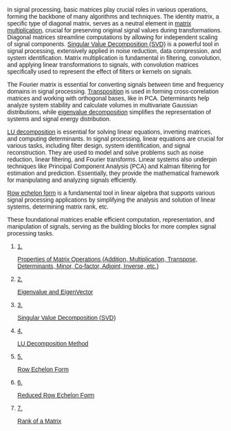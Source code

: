 <!DOCTYPE html>
<html lang="en">
<head>
  <meta charset="UTF-8">
  <meta name="viewport" content="width=device-width, initial-scale=1.0">
  <link href="https://cdn.jsdelivr.net/npm/tailwindcss@2.2.19/dist/tailwind.min.css" rel="stylesheet">
</head>
<body>
      <div class="px-6 pb-6 flex-1">
        <div
          class="w-full text-[#007bff] font-normal text-[19.2px]"
          style="font-family: Raleway, sans-serif"
        ><p>In signal processing, basic matrices play crucial roles in various operations, forming the backbone of many algorithms and techniques. The identity matrix, a specific type of diagonal matrix, serves as a neutral element in <span><a href ="./theory/Properties.pdf">matrix multiplication</a></span>, crucial for preserving original signal values during transformations. Diagonal matrices streamline computations by allowing for independent scaling of signal components. <span><a href ="./theory/Singular_Value_Decomposition.pdf">Singular Value Decomposition (SVD)</a></span> is a powerful tool in signal processing, extensively applied in noise reduction, data compression, and system identification. Matrix multiplication is fundamental in filtering, convolution, and applying linear transformations to signals, with convolution matrices specifically used to represent the effect of filters or kernels on signals.</p>
        <p>The Fourier matrix is essential for converting signals between time and frequency domains in signal processing. <span><a href ="./theory/Properties.pdf">Transposition</a></span> is used in forming cross-correlation matrices and working with orthogonal bases, like in PCA. Determinants help analyze system stability and calculate volumes in multivariate Gaussian distributions, while <span><a href ="./theory/EigenValue_and_EigenVector.pdf">eigenvalue decomposition</a></span> simplifies the representation of systems and signal energy distribution.</p>
        <p><span><a href ="./theory/LU_Decomposition.html">LU decomposition</a></span> is essential for solving linear equations, inverting matrices, and computing determinants. In signal processing, linear equations are crucial for various tasks, including filter design, system identification, and signal reconstruction. They are used to model and solve problems such as noise reduction, linear filtering, and Fourier transforms. Linear systems also underpin techniques like Principal Component Analysis (PCA) and Kalman filtering for estimation and prediction. Essentially, they provide the mathematical framework for manipulating and analyzing signals efficiently.</p>
        <p><span><a href ="./theory/Row_Echelon_Form.html">Row echelon form</a></span> is a fundamental tool in linear algebra that supports various signal processing applications by simplifying the analysis and solution of linear systems, determining matrix rank, etc.</p>
        <p>These foundational matrices enable efficient computation, representation, and manipulation of signals, serving as the building blocks for more complex signal processing tasks.</p>
        </div></div>
<div class="px-6 pb-6 flex-1">
  <div
    class="w-full text-[#007bff] font-normal text-[19.2px]"
    style="font-family: Raleway, sans-serif"
  >
    <ol class="mb-4 pl-4">
      <li>
        <a href="./theory/Properties.pdf">
          <div class="flex">
            <span class="text-black mr-4">1.</span>
            <p class="hover:text-[#3e6389] hover:underline">
              Properties of Matrix Operations (Addition, Multiplication, Transpose, Determinants, Minor, Co-factor, Adjoint, Inverse, etc.)
            </p>
          </div>
        </a>
      </li>
      <li>
        <a href="./theory/EigenValue_and_EigenVector.pdf">
          <div class="flex">
            <span class="text-black mr-4">2.</span>
            <p class="hover:text-[#3e6389] hover:underline">
              Eigenvalue and EigenVector
            </p>
          </div>
        </a>
      </li>
      <li>
        <a href="./theory/Singular_Value_Decomposition.pdf">
          <div class="flex">
            <span class="text-black mr-4">3.</span>
            <p class="hover:text-[#3e6389] hover:underline">
              Singular Value Decomposition (SVD)
            </p>
          </div>
        </a>
      </li>
      <li>
        <a href="./theory/LU_Decomposition.html">
          <div class="flex">
            <span class="text-black mr-4">4.</span>
            <p class="hover:text-[#3e6389] hover:underline">
              LU Decomposition Method
            </p>
          </div>
        </a>
      </li>
      <li>
        <a href="./theory/Row_Echelon_Form.html">
          <div class="flex">
            <span class="text-black mr-4">5.</span>
            <p class="hover:text-[#3e6389] hover:underline">
              Row Echelon Form
            </p>
          </div>
        </a>
      </li>
      <li>
        <a href="./theory/Reduced_Row_Echelon_Form.html">
          <div class="flex">
            <span class="text-black mr-4">6.</span>
            <p class="hover:text-[#3e6389] hover:underline">
              Reduced Row Echelon Form
            </p>
          </div>
        </a>
      </li>
      <li>
        <a href="./theory/Rank.pdf">
          <div class="flex">
            <span class="text-black mr-4">7.</span>
            <p class="hover:text-[#3e6389] hover:underline">
              Rank of a Matrix
            </p>
          </div>
        </a>
      </li>
    </ol>
  </div>
</div>


</body>
</html>
